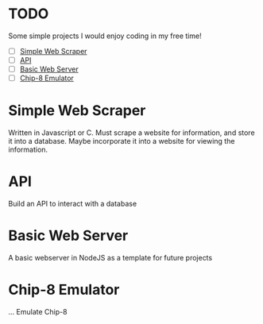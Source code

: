 # TODO
Some simple projects I would enjoy coding in my free time!

- [ ] [Simple Web Scraper](#Simple-Web-Scraper)  
- [ ] [API](#API)
- [ ] [Basic Web Server](#Basic-Web-Server)
- [ ] [Chip-8 Emulator](#Chip-8-Emulator)

# Simple Web Scraper 
Written in Javascript or C.
Must scrape a website for information, and store it into a database.
Maybe incorporate it into a website for viewing the information.

# API
Build an API to interact with a database

# Basic Web Server
A basic webserver in NodeJS as a template for future projects

# Chip-8 Emulator
... Emulate Chip-8

